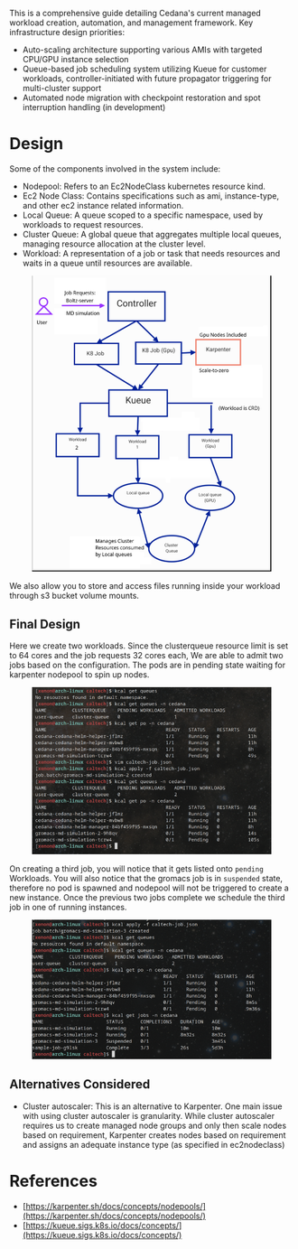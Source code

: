 This is a comprehensive guide detailing Cedana's current managed workload creation, automation, and management framework. 
Key infrastructure design priorities:

- Auto-scaling architecture supporting various AMIs with targeted CPU/GPU instance selection
- Queue-based job scheduling system utilizing Kueue for customer workloads, controller-initiated with future propagator triggering for multi-cluster support
- Automated node migration with checkpoint restoration and spot interruption handling (in development)


# Design

Some of the components involved in the system include:

- Nodepool: Refers to an Ec2NodeClass kubernetes resource kind.
- Ec2 Node Class: Contains specifications such as ami, instance-type, and other ec2 instance related information.
- Local Queue: A queue scoped to a specific namespace, used by workloads to request resources.
- Cluster Queue: A global queue that aggregates multiple local queues, managing resource allocation at the cluster level.
- Workload: A representation of a job or task that needs resources and waits in a queue until resources are available.

<figure><img src="../.gitbook/assets/workload.png" alt=""><figcaption><p></p></figcaption></figure>

We also allow you to store and access files running inside your workload through s3 bucket volume mounts. 

## Final Design

Here we create two workloads. Since the clusterqueue resource limit is set to 64 cores and the job requests 32 cores each, We are able to admit two jobs based on the configuration. The pods are in pending state waiting for karpenter nodepool to spin up nodes.

<figure><img src="../.gitbook/assets/workload 1.png" alt=""><figcaption><p></p></figcaption></figure>

On creating a third job, you will notice that it gets listed onto `pending` Workloads. You will also notice that the gromacs job is in `suspended` state, therefore no pod is spawned and nodepool will not be triggered to create a new instance. Once the previous two jobs complete we schedule the third job in one of running instances.

<figure><img src="../.gitbook/assets/workload 2.png" alt=""><figcaption><p></p></figcaption></figure>

## Alternatives Considered

- Cluster autoscaler: This is an alternative to Karpenter. One main issue with using cluster autoscaler is granularity. While cluster autoscaler requires us to create managed node groups and only then scale nodes based on requirement, Karpenter creates nodes based on requirement and assigns an adequate instance type (as specified in ec2nodeclass)

# References

- [https://karpenter.sh/docs/concepts/nodepools/](https://karpenter.sh/docs/concepts/nodepools/)
- [https://kueue.sigs.k8s.io/docs/concepts/](https://kueue.sigs.k8s.io/docs/concepts/)
